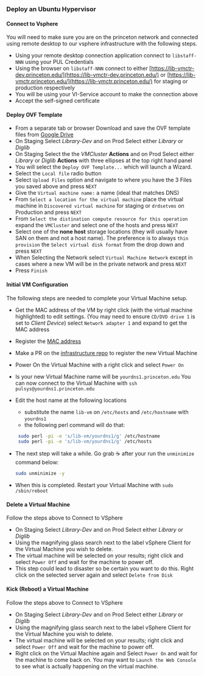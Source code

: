 ### Deploy an Ubuntu Hypervisor

#### Connect to Vsphere

You will need to make sure you are on the princeton network and connected using remote desktop to our vsphere infrastructure with the following steps.

* Using your remote desktop connection application connect to `libstaff-NNN` using your PUL Credentials
* Using the browser on `libstaff-NNN` connect to either [https://lib-vmctr-dev.princeton.edu/](https://lib-vmctr-dev.princeton.edu/) or [https://lib-vmctr.princeton.edu/](https://lib-vmctr.princeton.edu/) for staging or production respectively
* You will be using your VI-Service account to make the connection above
* Accept the self-signed certificate

#### Deploy OVF Template

* From a separate tab or browser Download and save the OVF template files from [Google Drive](https://drive.google.com/drive/folders/0B0s-Lc6vvmqqTF9yaklHWW1RdmM?resourcekey=0-tdIXAZtmu1klMhHUMSE00g)
* On Staging Select *Library-Dev* and on Prod Select either *Library* or *Diglib*
* On Staging Select the the *VMCluster* **Actions** and on Prod Select either *Library* or *Diglib* **Actions** with three ellipses at the top right hand panel
* You will select the `Deploy OVF Template...` which will launch a Wizard.
* Select the `Local file` radio button
* Select `Upload Files` option and navigate to where you have the 3 Files you saved above and press `NEXT`
* Give the `Virtual machine name:` a name (ideal that matches DNS)
* From `Select a location for the virtual machine` place the virtual machine in `Discovered virtual machine` for staging or `drdsetvms` on Production and press `NEXT`
* From `Select the distination compute resource for this operation` expand the `VMCluster` and select one of the hosts and press `NEXT`
* Select one of the **none host** storage locations (they will usually have SAN on them and not a host name). The preference is to always `thin provision` the `Select virtual disk format` from the drop down and press `NEXT`
* When Selecting the Network select `Virtual Machine Network` except in cases where a new VM will be in the private network and press `NEXT` 
* Press `Finish`

#### Initial VM Configuration

The following steps are needed to complete your Virtual Machine setup.

 * Get the MAC address of the VM by right click (with the virtual machine highlighted) to edit settings. (You may need to ensure `CD/DVD drive 1` is set to *Client Device*) select `Network adapter 1` and expand to get the MAC address
 * Register the [MAC address](http://networkregistration.princeton.edu)
 * Make a PR on the [infrastructure repo](https://github.com/PrincetonUniversityLibrary/infra) to register the new Virtual Machine
 * Power On the Virtual Machine with a right click and select `Power On`
 * Is your new Virtual Machine name will be `yourdns1.princeton.edu` You can now connect to the Virtual Machine with `ssh pulsys@yourdns1.princeton.edu` 
 * Edit the host name at the following locations
   * substitute the name `lib-vm` on `/etc/hosts` and `/etc/hostname` with `yourdns1`
   * the following perl command will do that:

    ```zsh
     sudo perl -pi -e 's/lib-vm/yourdns1/g' /etc/hostname
     sudo perl -pi -e 's/lib-vm/yourdns1/g' /etc/hosts
     ```

 * The next step will take a while. Go grab :coffee: after your run the `unminimize` command below:

   ```zsh
   sudo unminimize -y
   ```
 * When this is completed. Restart your Virtual Machine with `sudo /sbin/reboot`

#### Delete a Virtual Machine

Follow the steps above to Connect to VSphere

* On Staging Select *Library-Dev* and on Prod Select either *Library* or *Diglib*
* Using the magnifying glass search next to the label vSphere Client for the Virtual Machine you wish to delete.
* The virtual machine will be selected on your results; right click and select `Power Off` and wait for the machine to power off.
* This step could lead to disaster so be certain you want to do this. Right click on the selected server again and select `Delete from Disk` 

#### Kick (Reboot) a Virtual Machine

Follow the steps above to Connect to VSphere

* On Staging Select *Library-Dev* and on Prod Select either *Library* or *Diglib*
* Using the magnifying glass search next to the label vSphere Client for the Virtual Machine you wish to delete.
* The virtual machine will be selected on your results; right click and select `Power Off` and wait for the machine to power off.
* Right click on the Virtual Machine again and Select `Power On` and wait for the machine to come back on. You may want to `Launch the Web Console` to see what is actually happening on the virtual machine.


